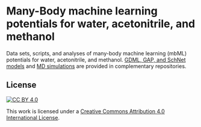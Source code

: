 # Many-Body machine learning potentials for water, acetonitrile, and methanol

Data sets, scripts, and analyses of many-body machine learning (mbML) potentials for water, acetonitrile, and methanol.
[GDML, GAP, and SchNet models](https://doi.org/10.5281/zenodo.7112163) and [MD simulations](https://doi.org/10.5281/zenodo.7112198) are provided in complementary repositories.

## License

[![CC BY 4.0][cc-by-4.0-shield]][cc-by-4.0]

This work is licensed under a
[Creative Commons Attribution 4.0 International License][cc-by-4.0].

[cc-by-4.0]: http://creativecommons.org/licenses/by/4.0/
[cc-by-4.0-shield]: https://img.shields.io/badge/License-CC%20BY%204.0-lightgrey.svg
